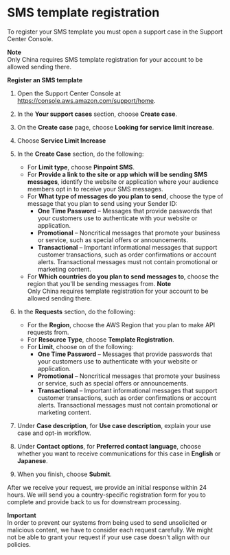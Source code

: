 # SMS template registration<a name="channels-sms-template-registration"></a>

To register your SMS template you must open a support case in the Support Center Console\.

**Note**  
Only China requires SMS template registration for your account to be allowed sending there\.

**Register an SMS template**

1. Open the Support Center Console at [https://console\.aws\.amazon\.com/support/home](https://console.aws.amazon.com/support/home)\.

1. In the **Your support cases** section, choose **Create case**\.

1. On the **Create case** page, choose **Looking for service limit increase**\.

1. Choose **Service Limit Increase**

1. In the **Create Case** section, do the following:
   + For **Limit type**, choose **Pinpoint SMS**\.
   + For **Provide a link to the site or app which will be sending SMS messages**, identify the website or application where your audience members opt in to receive your SMS messages\. 
   + For **What type of messages do you plan to send**, choose the type of message that you plan to send using your Sender ID: 
     + **One Time Password** – Messages that provide passwords that your customers use to authenticate with your website or application\.
     + **Promotional** – Noncritical messages that promote your business or service, such as special offers or announcements\.
     + **Transactional** – Important informational messages that support customer transactions, such as order confirmations or account alerts\. Transactional messages must not contain promotional or marketing content\.
   + For **Which countries do you plan to send messages to**, choose the region that you'll be sending messages from\.
**Note**  
Only China requires template registration for your account to be allowed sending there\.

1. In the **Requests** section, do the following:
   + For the **Region**, choose the AWS Region that you plan to make API requests from\.
   + For **Resource Type**, choose **Template Registration**\.
   + For **Limit**, choose on of the following:
     + **One Time Password** – Messages that provide passwords that your customers use to authenticate with your website or application\.
     + **Promotional** – Noncritical messages that promote your business or service, such as special offers or announcements\.
     + **Transactional** – Important informational messages that support customer transactions, such as order confirmations or account alerts\. Transactional messages must not contain promotional or marketing content\.

1. Under **Case description**, for **Use case description**, explain your use case and opt\-in workflow\. 

1. Under **Contact options**, for **Preferred contact language**, choose whether you want to receive communications for this case in **English** or **Japanese**\.

1. When you finish, choose **Submit**\.

After we receive your request, we provide an initial response within 24 hours\. We will send you a country\-specific registration form for you to complete and provide back to us for downstream processing\.

**Important**  
In order to prevent our systems from being used to send unsolicited or malicious content, we have to consider each request carefully\. We might not be able to grant your request if your use case doesn't align with our policies\.